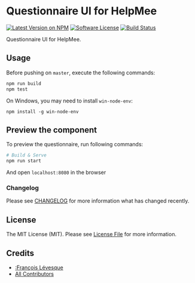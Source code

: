 # Questionnaire UI for HelpMee

[![Latest Version on NPM](https://img.shields.io/npm/v/questionnaire-ui.svg?style=flat-square)](https://npmjs.com/package/questionnaire-ui)
[![Software License](https://img.shields.io/badge/license-MIT-brightgreen.svg?style=flat-square)](LICENSE.md)
[![Build Status](https://img.shields.io/travis/spatie/questionnaire-ui/master.svg?style=flat-square)](https://travis-ci.org/spatie/questionnaire-ui)


Questionnaire UI for HelpMee.

## Usage

Before pushing on `master`, execute the following commands:

```bash
npm run build
npm test
```

On Windows, you may need to install `win-node-env`:

```
npm install -g win-node-env
```

## Preview the component

To preview the questionnaire, run following commands:

```bash
# Build & Serve
npm run start
```

And open `localhost:8080` in the browser

### Changelog

Please see [CHANGELOG](CHANGELOG.md) for more information what has changed recently.


## License

The MIT License (MIT). Please see [License File](LICENSE.md) for more information.

## Credits

- [:François Lévesque](https://github.com/:francoislevesque)
- [All Contributors](../../contributors)
